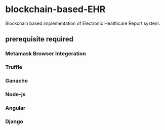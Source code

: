 # blockchain-based-EHR
Blockchain based implementation of Electronic Healthcare Report system.
## prerequisite required
### Metamask Browser Integeration
### Truffle
### Ganache
### Node-js
### Angular
### Django

